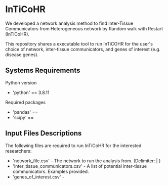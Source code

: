 # InTiCoHR

We developed a network analysis method to find Inter-Tissue Communicators from Heterogeneous network by Random walk with Restart (InTiCoHR).

This repository shares a executable tool to run InTiCOHR for the user's choice of network, inter-tissue communicators, and genes of interest (e.g. disease genes).

## Systems Requirements

Python version

- 'python' == 3.8.11

Required packages

- 'pandas' ==
- 'scipy' ==

## Input Files Descriptions

The following files are required to run InTiCoHR for the interested researchers:

- 'network_file.csv' - The network to run the analysis from. (Delimiter: | )
- 'inter_tissue_communicators.csv' - A list of potential inter-tissue communicators. Examples provided.
- 'genes_of_interest.csv' -
